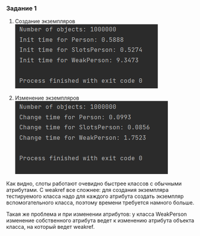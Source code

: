 ### Задание 1

1. Создание экземпляров
![img.png](images/img.png)

2. Изменение экземпляров
![img.png](images/img2.png)

Как видно, слоты работают очевидно быстрее классов с обычными атрибутами. С weakref все сложнее:
для создания экземпляра тестируемого класса надо для каждого атрибута создать экземпляр вспомогательного класса,
поэтому времени требуется намного больше.

Такая же проблема и при изменении атрибутов: у класса WeakPerson изменение собственного атрибута ведет к
изменению атрибута объекта класса, на который ведет weakref.